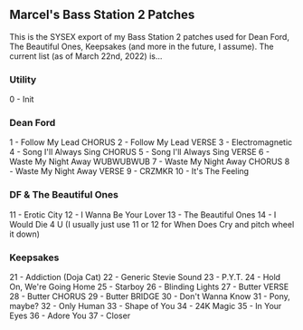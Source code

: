 ## Marcel's Bass Station 2 Patches

This is the SYSEX export of my Bass Station 2 patches used for Dean Ford, The Beautiful Ones, Keepsakes (and more in the future, I assume). The current list (as of March 22nd, 2022) is...

### Utility
0 - Init

### Dean Ford
1 - Follow My Lead CHORUS
2 - Follow My Lead VERSE
3 - Electromagnetic
4 - Song I'll Always Sing CHORUS
5 - Song I'll Always Sing VERSE
6 - Waste My Night Away WUBWUBWUB
7 - Waste My Night Away CHORUS
8 - Waste My Night Away VERSE
9 - CRZMKR
10 - It's The Feeling

### DF & The Beautiful Ones
11 - Erotic City
12 - I Wanna Be Your Lover
13 - The Beautiful Ones
14 - I Would Die 4 U
(I usually just use 11 or 12 for When Does Cry and pitch wheel it down)

### Keepsakes
21 - Addiction (Doja Cat)
22 - Generic Stevie Sound
23 - P.Y.T.
24 - Hold On, We're Going Home
25 - Starboy
26 - Blinding Lights
27 - Butter VERSE
28 - Butter CHORUS
29 - Butter BRIDGE
30 - Don't Wanna Know
31 - Pony, maybe?
32 - Only Human
33 - Shape of You
34 - 24K Magic
35 - In Your Eyes
36 - Adore You
37 - Closer
